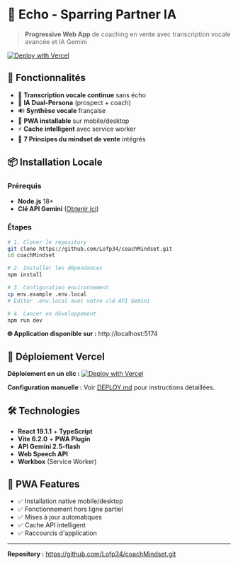 # 🎯 Echo - Sparring Partner IA

> **Progressive Web App** de coaching en vente avec transcription vocale avancée et IA Gemini

[![Deploy with Vercel](https://vercel.com/button)](https://vercel.com/new/clone?repository-url=https://github.com/Lofp34/coachMindset)

## 🚀 Fonctionnalités

- 🎤 **Transcription vocale continue** sans écho
- 🤖 **IA Dual-Persona** (prospect + coach)
- 🔊 **Synthèse vocale** française
- 📱 **PWA installable** sur mobile/desktop
- ⚡ **Cache intelligent** avec service worker
- 🎯 **7 Principes du mindset de vente** intégrés

## 📦 Installation Locale

### Prérequis
- **Node.js** 18+ 
- **Clé API Gemini** ([Obtenir ici](https://aistudio.google.com/app/apikey))

### Étapes
```bash
# 1. Cloner le repository
git clone https://github.com/Lofp34/coachMindset.git
cd coachMindset

# 2. Installer les dépendances
npm install

# 3. Configuration environnement
cp env.example .env.local
# Éditer .env.local avec votre clé API Gemini

# 4. Lancer en développement
npm run dev
```

**🌐 Application disponible sur :** http://localhost:5174

## 🚀 Déploiement Vercel

**Déploiement en un clic :** [![Deploy with Vercel](https://vercel.com/button)](https://vercel.com/new/clone?repository-url=https://github.com/Lofp34/coachMindset)

**Configuration manuelle :** Voir [DEPLOY.md](DEPLOY.md) pour instructions détaillées.

## 🛠️ Technologies

- **React 19.1.1** + **TypeScript**
- **Vite 6.2.0** + **PWA Plugin**
- **API Gemini 2.5-flash**
- **Web Speech API**
- **Workbox** (Service Worker)

## 📱 PWA Features

- ✅ Installation native mobile/desktop
- ✅ Fonctionnement hors ligne partiel
- ✅ Mises à jour automatiques
- ✅ Cache API intelligent
- ✅ Raccourcis d'application

---

**Repository :** https://github.com/Lofp34/coachMindset.git
